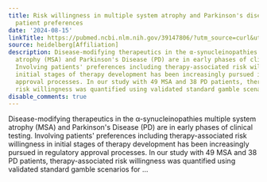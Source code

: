 ```yaml
---
title: Risk willingness in multiple system atrophy and Parkinson's disease understanding
  patient preferences
date: '2024-08-15'
linkTitle: https://pubmed.ncbi.nlm.nih.gov/39147806/?utm_source=curl&utm_medium=rss&utm_campaign=pubmed-2&utm_content=1FakS-2QOkCT8HsMOQP1bCRQ4YzyumYOmxmF0moLsQ3dFB1E9V&fc=20220326224207&ff=20240816182134&v=2.18.0.post9+e462414
source: heidelberg[Affiliation]
description: Disease-modifying therapeutics in the α-synucleinopathies multiple system
  atrophy (MSA) and Parkinson's Disease (PD) are in early phases of clinical testing.
  Involving patients' preferences including therapy-associated risk willingness in
  initial stages of therapy development has been increasingly pursued in regulatory
  approval processes. In our study with 49 MSA and 38 PD patients, therapy-associated
  risk willingness was quantified using validated standard gamble scenarios for ...
disable_comments: true
---
```

Disease-modifying therapeutics in the α-synucleinopathies multiple system atrophy (MSA) and Parkinson's Disease (PD) are in early phases of clinical testing. Involving patients' preferences including therapy-associated risk willingness in initial stages of therapy development has been increasingly pursued in regulatory approval processes. In our study with 49 MSA and 38 PD patients, therapy-associated risk willingness was quantified using validated standard gamble scenarios for ...